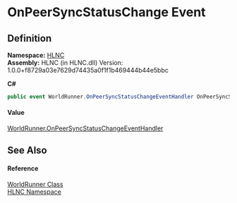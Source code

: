 # OnPeerSyncStatusChange Event




## Definition
**Namespace:** <a href="N_HLNC">HLNC</a>  
**Assembly:** HLNC (in HLNC.dll) Version: 1.0.0+f8729a03e7629d74435a0f1f1b469444b44e5bbc

**C#**
``` C#
public event WorldRunner.OnPeerSyncStatusChangeEventHandler OnPeerSyncStatusChange
```



#### Value
<a href="T_HLNC_WorldRunner_OnPeerSyncStatusChangeEventHandler">WorldRunner.OnPeerSyncStatusChangeEventHandler</a>

## See Also


#### Reference
<a href="T_HLNC_WorldRunner">WorldRunner Class</a>  
<a href="N_HLNC">HLNC Namespace</a>  
